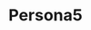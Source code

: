 ---
title: Persona5
crosslinks:
- Megaten
- churchofmakoto
- ChurchOfAnn
- Pixiv
- PERSoNA
- nier
- churchofharu
- ChurchofKawakami
- ChurchofChie
- TwoBestFriendsPlay
- churchofyusuke
- PS4
- ChurchofRise
- RWBY
- Drama
- ChurchOfShiho
- churchoftakemi
- graphic_design
- asoiaf
---